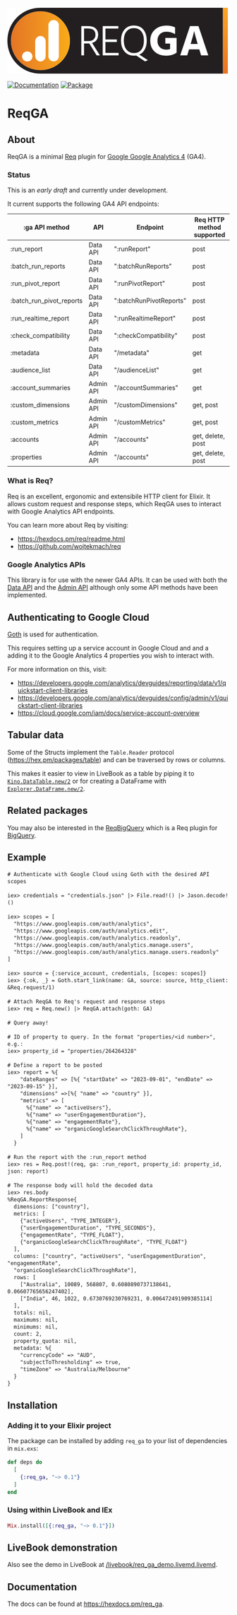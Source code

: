 ![ReqGA](assets/req_ga_logo_wide.png)

[![Documentation](http://img.shields.io/badge/hex.pm-docs-green.svg?style=flat)](https://hexdocs.pm/req_ga)
[![Package](https://img.shields.io/hexpm/v/req_ga.svg)](https://hex.pm/packages/req_ga)

# ReqGA

## About
ReqGA is a minimal [Req](https://hex.pm/packages/req) plugin for [Google Google Analytics 4](https://developers.google.com/analytics/devguides/collection/ga4) (GA4).

### Status
This is an *early draft* and currently under development.

It current supports the following GA4 API endpoints:

| :ga API method            | API       | Endpoint                  | Req HTTP method supported |
| ------------------------- | --------- | ------------------------- | ------------------------- |
| :run_report               | Data API  | ":runReport"              | post                      |
| :batch_run_reports        | Data API  | ":batchRunReports"        | post                      |
| :run_pivot_report         | Data API  | ":runPivotReport"         | post                      |
| :batch_run_pivot_reports  | Data API  | ":batchRunPivotReports"   | post                      |
| :run_realtime_report      | Data API  | ":runRealtimeReport"      | post                      |
| :check_compatibility      | Data API  | ":checkCompatibility"     | post                      |
| :metadata                 | Data API  | "/metadata"               | get                       |
| :audience_list            | Data API  | "/audienceList"           | get                       |
| :account_summaries        | Admin API | "/accountSummaries"       | get                       |
| :custom_dimensions        | Admin API | "/customDimensions"       | get, post                 |
| :custom_metrics           | Admin API | "/customMetrics"          | get, post                 |
| :accounts                 | Admin API | "/accounts"               | get, delete, post         |
| :properties               | Admin API | "/accounts"               | get, delete, post         |

### What is Req?
Req is an excellent, ergonomic and extensibile HTTP client for Elixir. It allows custom request and response steps, which ReqGA uses to interact with Google Analytics API endpoints.

You can learn more about Req by visiting:
- https://hexdocs.pm/req/readme.html
- https://github.com/wojtekmach/req

### Google Analytics APIs
This library is for use with the newer GA4 APIs. It can be used with both the [Data API](https://developers.google.com/analytics/devguides/reporting/data/v1) and the [Admin API](https://developers.google.com/analytics/devguides/config/admin/v1) although only some API methods have been implemented.

## Authenticating to Google Cloud
[Goth](https://hex.pm/packages/goth) is used for authentication.

This requires setting up a service account in Google Cloud and and a adding it to the Google Analytics 4 properties you wish to interact with.

For more information on this, visit:
- https://developers.google.com/analytics/devguides/reporting/data/v1/quickstart-client-libraries
- https://developers.google.com/analytics/devguides/config/admin/v1/quickstart-client-libraries
- https://cloud.google.com/iam/docs/service-account-overview

## Tabular data
Some of the Structs implement the `Table.Reader` protocol (https://hex.pm/packages/table) and can be traversed by rows or columns.

This makes it easier to view in LiveBook as a table by piping it to [`Kino.DataTable.new/2`](https://hexdocs.pm/kino/Kino.DataTable.html#new/2) or for creating a DataFrame with [`Explorer.DataFrame.new/2`](https://hexdocs.pm/explorer/Explorer.DataFrame.html#new/2).

## Related packages
You may also be interested in the [ReqBigQuery](https://hex.pm/packages/req_bigquery) which is a Req plugin for [BigQuery](https://cloud.google.com/bigquery).

## Example
```
# Authenticate with Google Cloud using Goth with the desired API scopes

iex> credentials = "credentials.json" |> File.read!() |> Jason.decode!()

iex> scopes = [
  "https://www.googleapis.com/auth/analytics",
  "https://www.googleapis.com/auth/analytics.edit",
  "https://www.googleapis.com/auth/analytics.readonly",
  "https://www.googleapis.com/auth/analytics.manage.users",
  "https://www.googleapis.com/auth/analytics.manage.users.readonly"
]

iex> source = {:service_account, credentials, [scopes: scopes]}
iex> {:ok, _} = Goth.start_link(name: GA, source: source, http_client: &Req.request/1)

# Attach ReqGA to Req's request and response steps
iex> req = Req.new() |> ReqGA.attach(goth: GA)

# Query away!

# ID of property to query. In the format "properties/<id number>", e.g.:
iex> property_id = "properties/264264328"

# Define a report to be posted
iex> report = %{
    "dateRanges" => [%{ "startDate" => "2023-09-01", "endDate" => "2023-09-15" }],
    "dimensions" =>[%{ "name" => "country" }],
    "metrics" => [
      %{"name" => "activeUsers"},
      %{"name" => "userEngagementDuration"},
      %{"name" => "engagementRate"},
      %{"name" => "organicGoogleSearchClickThroughRate"},
    ]
  }

# Run the report with the :run_report method
iex> res = Req.post!(req, ga: :run_report, property_id: property_id, json: report)

# The response body will hold the decoded data
iex> res.body
%ReqGA.ReportResponse{
  dimensions: ["country"],
  metrics: [
    {"activeUsers", "TYPE_INTEGER"},
    {"userEngagementDuration", "TYPE_SECONDS"},
    {"engagementRate", "TYPE_FLOAT"},
    {"organicGoogleSearchClickThroughRate", "TYPE_FLOAT"}
  ],
  columns: ["country", "activeUsers", "userEngagementDuration", "engagementRate",
  "organicGoogleSearchClickThroughRate"],
  rows: [
    ["Australia", 10089, 568807, 0.6080890737138641, 0.06607765656247402],
    ["India", 46, 1022, 0.6730769230769231, 0.006472491909385114]
  ],
  totals: nil,
  maximums: nil,
  minimums: nil,
  count: 2,
  property_quota: nil,
  metadata: %{
    "currencyCode" => "AUD",
    "subjectToThresholding" => true,
    "timeZone" => "Australia/Melbourne"
  }
}
```

## Installation

### Adding it to your Elixir project
The package can be installed by adding `req_ga` to your list of dependencies in `mix.exs`:

```elixir
def deps do
  [
    {:req_ga, "~> 0.1"}
  ]
end
```

### Using within LiveBook and IEx
```elixir
Mix.install([{:req_ga, "~> 0.1"}])
```

## LiveBook demonstration
Also see the demo in LiveBook at [/livebook/req_ga_demo.livemd.livemd](/livebook/req_ga_demo.livemd).

## Documentation
The docs can be found at <https://hexdocs.pm/req_ga>.
